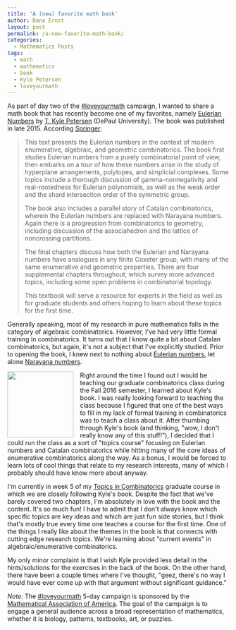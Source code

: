 ```yaml
---
title: 'A (new) favorite math book'
author: Dana Ernst
layout: post
permalink: /a-new-favorite-math-book/
categories:
  - Mathematics Posts
tags:
  - math
  - mathematics
  - book
  - Kyle Petersen
  - loveyourmath
---
```


As part of day two of the [#loveyourmath](https://twitter.com/hashtag/loveyourmath?src=hash) campaign, I wanted to share a math book that has recently become one of my favorites, namely [Eulerian Numbers](http://math.depaul.edu/tpeter21/Eulerian.html) by [T. Kyle Petersen](http://math.depaul.edu/tpeter21/index.html) (DePaul University). The book was published in late 2015.  According [Springer](http://www.springer.com/us/book/9781493930906):

<blockquote>
<p>This text presents the Eulerian numbers in the context of modern enumerative, algebraic, and geometric combinatorics. The book first studies Eulerian numbers from a purely combinatorial point of view, then embarks on a tour of how these numbers arise in the study of hyperplane arrangements, polytopes, and simplicial complexes. Some topics include a thorough discussion of gamma-nonnegativity and real-rootedness for Eulerian polynomials, as well as the weak order and the shard intersection order of the symmetric group.</p>

<p>The book also includes a parallel story of Catalan combinatorics, wherein the Eulerian numbers are replaced with Narayana numbers. Again there is a progression from combinatorics to geometry, including discussion of the associahedron and the lattice of noncrossing partitions.</p>

<p>The final chapters discuss how both the Eulerian and Narayana numbers have analogues in any finite Coxeter group, with many of the same enumerative and geometric properties. There are four supplemental chapters throughout, which survey more advanced topics, including some open problems in combinatorial topology.</p>

<p>This textbook will serve a resource for experts in the field as well as for graduate students and others hoping to learn about these topics for the first time.​</p>
</blockquote>

Generally speaking, most of my research in pure mathematics falls in the category of algebraic combinatorics.  However, I've had very little formal training in combinatorics.  It turns out that I know quite a bit about Catalan combinatorics, but again, it's not a subject that I've explicitly studied.  Prior to opening the book, I knew next to nothing about [Eulerian numbers](https://en.wikipedia.org/wiki/Eulerian_number), let alone [Narayana numbers](https://en.wikipedia.org/wiki/Narayana_number).

<img src="{{ site.baseurl }}/images/EulerianNumbers.jpg" align="left" width="150" img style="margin-right: 15px" /> Right around the time I found out I would be teaching our graduate combinatorics class during the Fall 2016 semester, I learned about Kyle's book.  I was really looking forward to teaching the class because I figured that one of the best ways to fill in my lack of formal training in combinatorics was to teach a class about it.  After thumbing through Kyle's book (and thinking, "wow, I don't really know any of this stuff!"), I decided that I could run the class as a sort of "topics course" focusing on Eulerian numbers and Catalan combinatorics while hitting many of the core ideas of enumerative combinatorics along the way.  As a bonus, I would be forced to learn lots of cool things that relate to my research interests, many of which I probably should have know more about anyway.

I'm currently in week 5 of my [Topics in Combinatorics](https://dcernst.github.io/teaching/mat526f16/) graduate course in which we are closely following Kyle's book.  Despite the fact that we've barely covered two chapters, I'm absolutely in love with the book and the content.  It's so much fun!  I have to admit that I don't always know which specific topics are key ideas and which are just fun side stories, but I think that's mostly true every time one teaches a course for the first time. One of the things I really like about the themes in the book is that connects with cutting edge research topics.  We're learning about "current events" in algebraic/enumerative combinatorics.

My only minor complaint is that I wish Kyle provided less detail in the hints/solutions for the exercises in the back of the book.  On the other hand, there have been a couple times where I've thought, "geez, there's no way I would have ever come up with that argument without significant guidance."

*Note:* The [#loveyourmath](https://twitter.com/hashtag/loveyourmath?src=hash) 5-day campaign is sponsored by the [Mathematical Association of America](http:maa.org).  The goal of the campaign is to engage a general audience across a broad representation of mathematics, whether it is biology, patterns, textbooks, art, or puzzles.  
